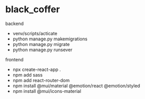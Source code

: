 # black_coffer

backend
-  venv/scripts/acticate
-  python manage.py makemigrations
-  python manage.py migrate
-  python manage.py runsever


frontend
-  npx create-react-app .
-  npm add sass
-  npm add react-router-dom
-  npm install @mui/material @emotion/react @emotion/styled
-  npm install @mui/icons-material
